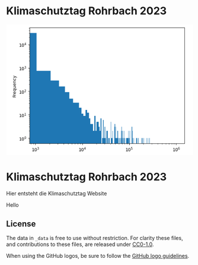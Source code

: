 # Klimaschutztag Rohrbach 2023

![screenshot](assets/img/screenshot_2.png)

# Klimaschutztag Rohrbach 2023
Hier entsteht die Klimaschutztag Website


Hello


## License

The data in `_data` is free to use without restriction. For clarity these files, and contributions to these files, are released under [CC0-1.0](https://creativecommons.org/publicdomain/zero/1.0/).

When using the GitHub logos, be sure to follow the [GitHub logo guidelines](https://github.com/logos).
